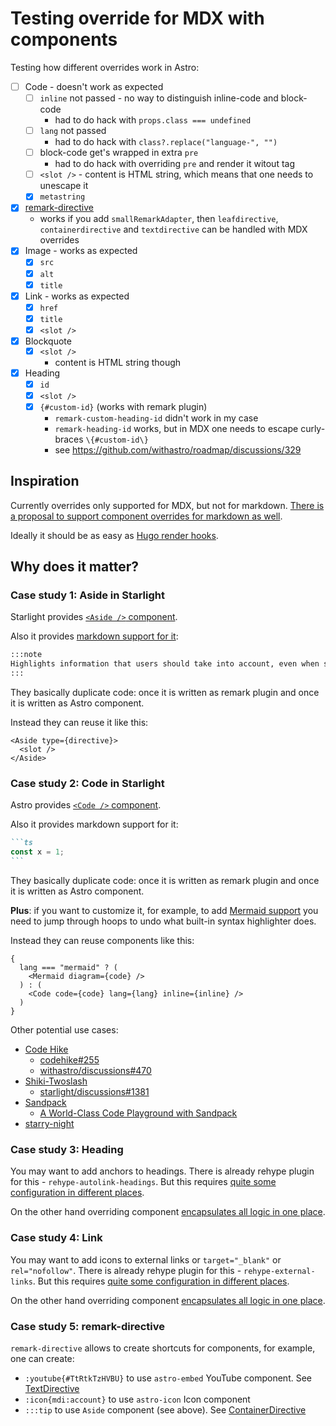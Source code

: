# Testing override for MDX with components

Testing how different overrides work in Astro:

- [ ] Code - doesn't work as expected
  - [ ] `inline` not passed - no way to distinguish inline-code and block-code
    - had to do hack with `props.class === undefined`
  - [ ] `lang` not passed
    - had to do hack with `class?.replace("language-", "")`
  - [ ] block-code get's wrapped in extra `pre`
    - had to do hack with overriding `pre` and render it witout tag
  - [ ] `<slot />` - content is HTML string, which means that one needs to unescape it
  - [x] `metastring`
- [x] [remark-directive](https://github.com/remarkjs/remark-directive)
  - works if you add `smallRemarkAdapter`, then `leafdirective`, `containerdirective` and `textdirective` can be handled with MDX overrides
- [x] Image - works as expected
  - [x] `src`
  - [x] `alt`
  - [x] `title`
- [x] Link - works as expected
  - [x] `href`
  - [x] `title`
  - [x] `<slot />`
- [x] Blockquote
  - [x] `<slot />`
    - content is HTML string though
- [x] Heading
  - [x] `id`
  - [x] `<slot />`
  - [x] `{#custom-id}` (works with remark plugin)
    - `remark-custom-heading-id` didn't work in my case
    - `remark-heading-id` works, but in MDX one needs to escape curly-braces `\{#custom-id\}`
    - see https://github.com/withastro/roadmap/discussions/329

## Inspiration

Currently overrides only supported for MDX, but not for markdown. [There is a proposal to support component overrides for markdown as well](https://github.com/withastro/roadmap/discussions/769).

Ideally it should be as easy as [Hugo render hooks](https://gohugo.io/render-hooks/).

## Why does it matter?

### Case study 1: Aside in Starlight

Starlight provides [`<Aside />` component](https://github.com/withastro/starlight/blob/main/packages/starlight/user-components/Aside.astro).

Also it provides [markdown support for it](https://github.com/withastro/starlight/blob/main/packages/starlight/integrations/asides.ts):

```md
:::note
Highlights information that users should take into account, even when skimming.
:::
```

They basically duplicate code: once it is written as remark plugin and once it is written as Astro component.

Instead they can reuse it like this:

```astro
<Aside type={directive}>
  <slot />
</Aside>
```

### Case study 2: Code in Starlight

Astro provides [`<Code />` component](https://docs.astro.build/en/reference/api-reference/#code-).

Also it provides markdown support for it:

````md
```ts
const x = 1;
```
````

They basically duplicate code: once it is written as remark plugin and once it is written as Astro component.

**Plus**: if you want to customize it, for example, to add [Mermaid support](https://github.com/withastro/starlight/discussions/1259) you need to jump through hoops to undo what built-in syntax highlighter does.

Instead they can reuse components like this:

```astro
{
  lang === "mermaid" ? (
    <Mermaid diagram={code} />
  ) : (
    <Code code={code} lang={lang} inline={inline} />
  )
}
```

Other potential use cases:

- [Code Hike](https://codehike.org/)
  - [codehike#255](https://github.com/code-hike/codehike/issues/255)
  - [withastro/discussions#470](https://github.com/withastro/roadmap/discussions/470)
- [Shiki-Twoslash](https://shikijs.github.io/twoslash/)
  - [starlight/discussions#1381](https://github.com/withastro/starlight/discussions/1381)
- [Sandpack](https://sandpack.codesandbox.io/)
  - [A World-Class Code Playground with Sandpack](https://www.joshwcomeau.com/react/next-level-playground/)
- [starry-night](https://github.com/wooorm/starry-night)

### Case study 3: Heading

You may want to add anchors to headings. There is already rehype plugin for this - `rehype-autolink-headings`. But this requires [quite some configuration in different places](https://astro-digital-garden.stereobooster.com/recipes/anchors-for-headings/).

On the other hand overriding component [encapsulates all logic in one place](src/components/H2Override.astro).

### Case study 4: Link

You may want to add icons to external links or `target="_blank"` or `rel="nofollow"`. There is already rehype plugin for this - `rehype-external-links`. But this requires [quite some configuration in different places](https://astro-digital-garden.stereobooster.com/recipes/icons-to-external-links/).

On the other hand overriding component [encapsulates all logic in one place](src/components/LinkOverride.astro).

### Case study 5: remark-directive

`remark-directive` allows to create shortcuts for components, for example, one can create:

- `:youtube{#TtRtkTzHVBU}` to use `astro-embed` YouTube component. See [TextDirective](src/components/TextDirective.astro)
- `:icon{mdi:account}` to use `astro-icon` Icon component
- `:::tip` to use `Aside` component (see above). See [ContainerDirective](src/components/ContainerDirective.astro)
